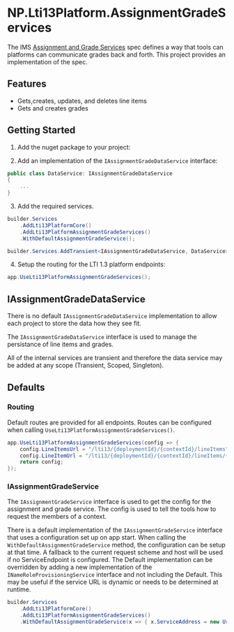 ﻿# NP.Lti13Platform.AssignmentGradeServices

The IMS [Assignment and Grade Services](https://www.imsglobal.org/spec/lti-ags/v2p0/) spec defines a way that tools can platforms can communicate grades back and forth. This project provides an implementation of the spec.

## Features

- Gets,creates, updates, and deletes line items
- Gets and creates grades

## Getting Started

1. Add the nuget package to your project:

2. Add an implementation of the `IAssignmentGradeDataService` interface:

```csharp
public class DataService: IAssignmentGradeDataService
{
    ...
}
```

3. Add the required services.

```csharp
builder.Services
    .AddLti13PlatformCore()
    .AddLti13PlatformAssignmentGradeServices()
    .WithDefaultAssignmentGradeService();

builder.Services.AddTransient<IAssignmentGradeDataService, DataService>();
```

4. Setup the routing for the LTI 1.3 platform endpoints:

```csharp
app.UseLti13PlatformAssignmentGradeServices();
```

## IAssignmentGradeDataService

There is no default `IAssignmentGradeDataService` implementation to allow each project to store the data how they see fit.

The `IAssignmentGradeDataService` interface is used to manage the persistance of line items and grades.

All of the internal services are transient and therefore the data service may be added at any scope (Transient, Scoped, Singleton).

## Defaults

### Routing

Default routes are provided for all endpoints. Routes can be configured when calling `UseLti13PlatformAssignmentGradeServices()`.

```csharp
app.UseLti13PlatformAssignmentGradeServices(config => {
    config.LineItemsUrl = "/lti13/{deploymentId}/{contextId}/lineItems"; // {deploymentId} and {contextId} are required
    config.LineItemUrl = "/lti13/{deploymentId}/{contextId}/lineItems/{lineItemId}"; // {deploymentId}, {contextId}, and {lineItemId} are required
    return config;
});
```

### IAssignmentGradeService

The `IAssignmentGradeService` interface is used to get the config for the assignment and grade service. The config is used to tell the tools how to request the members of a context.

There is a default implementation of the `IAssignmentGradeService` interface that uses a configuration set up on app start. When calling the `WithDefaultAssignmentGradeService` method, the configuration can be setup at that time. A fallback to the current request scheme and host will be used if no ServiceEndpoint is configured. The Default implementation can be overridden by adding a new implementation of the `INameRoleProvisioningService` interface and not including the Default. This may be useful if the service URL is dynamic or needs to be determined at runtime.

```csharp
builder.Services
    .AddLti13PlatformCore()
    .AddLti13PlatformAssignmentGradeServices()
    .WithDefaultAssignmentGradeService(x => { x.ServiceAddress = new Uri("https://<mysite>") });
```